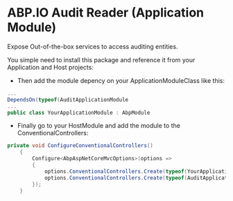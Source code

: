 # ABP.IO Audit Reader (Application Module)

Expose Out-of-the-box services to access auditing entities.

You simple need to install this package and reference it from your Application and Host projects:

- Then add the module depency on your ApplicationModuleClass like this:

```cs
...
DependsOn(typeof(AuditApplicationModule
...
public class YourApplicationModule : AbpModule
```

- Finally go to your HostModule and add the module to the ConventionalControllers:

```cs
private void ConfigureConventionalControllers()
    {
        Configure<AbpAspNetCoreMvcOptions>(options =>
        {
            options.ConventionalControllers.Create(typeof(YourApplicationModule).Assembly);
            options.ConventionalControllers.Create(typeof(AuditApplicationModule).Assembly);
        });
    }
```

